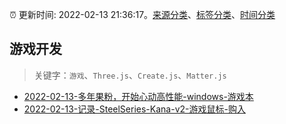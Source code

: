 :alarm_clock: 更新时间: 2022-02-13 21:36:17。[来源分类](../README.md)、[标签分类](../TAGS.md)、[时间分类](../TIMELINE.md)

## 游戏开发


> 关键字：`游戏`、`Three.js`、`Create.js`、`Matter.js`



- [2022-02-13-多年果粉，开始心动高性能-windows-游戏本](https://www.v2ex.com/t/833605) 
- [2022-02-13-记录-SteelSeries-Kana-v2-游戏鼠标-购入](https://www.v2ex.com/t/833594) 